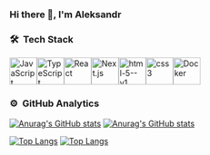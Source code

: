 ### Hi there 👋, I'm Aleksandr

### 🛠 &nbsp;Tech Stack
<div style="display: flex;">
  <img width="48" height="48" src="https://img.icons8.com/color/48/javascript--v1.png" alt="JavaScript" title="JavaScript"/>
  <img width="48" height="48" src="https://img.icons8.com/color/48/typescript.png" alt="TypeScript"  title="TypeScript"/>
  <img width="48" height="48" src="https://img.icons8.com/color/48/react-native.png" alt="React"  title="React"/>
  <img width="48" height="48" src="https://img.icons8.com/color/48/nextjs.png" alt="Next.js" title="Next.js"/>
  <img width="48" height="48" src="https://img.icons8.com/color/48/html-5--v1.png" alt="html-5--v1" title="HTML"/>
  <img width="48" height="48" src="https://img.icons8.com/color/48/css3.png" alt="css3" title="CSS"/>
  <img width="48" height="48" src="https://img.icons8.com/color/48/docker.png" alt="Docker"  title="Docker"/>
</div>


### ⚙️ &nbsp;GitHub Analytics

[![Anurag's GitHub stats](https://github-readme-stats.vercel.app/api?username=kruglyakov-ak&show_icons=true&theme=dark&count_private=true&hide=stars,issues,contribs#gh-dark-mode-only)](https://github.com/kruglyakov-ak#gh-dark-mode-only)
[![Anurag's GitHub stats](https://github-readme-stats.vercel.app/api?username=kruglyakov-ak&show_icons=true&theme=graywhite&count_private=true&hide=stars,issues,contribs#gh-light-mode-only)](https://github.com/kruglyakov-ak#gh-light-mode-only)


[![Top Langs](https://github-readme-stats.vercel.app/api/top-langs/?username=kruglyakov-ak&layout=compact&theme=dark#gh-dark-mode-only)](https://github.com/kruglyakov-ak#gh-dark-mode-only)
[![Top Langs](https://github-readme-stats.vercel.app/api/top-langs/?username=kruglyakov-ak&layout=compact&theme=graywhite#gh-light-mode-only)](https://github.com/kruglyakov-ak#gh-light-mode-only)
